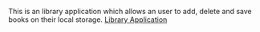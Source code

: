 This is an library application which allows an user to add, delete and save books on their local storage.
[Library Application](https://egidiode-souza.github.io/library-application/)
